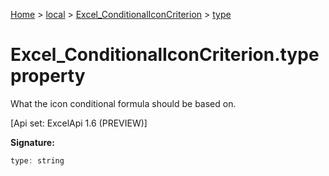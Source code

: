 [Home](./index) &gt; [local](local.md) &gt; [Excel\_ConditionalIconCriterion](local.excel_conditionaliconcriterion.md) &gt; [type](local.excel_conditionaliconcriterion.type.md)

# Excel\_ConditionalIconCriterion.type property

What the icon conditional formula should be based on. 

 \[Api set: ExcelApi 1.6 (PREVIEW)\]

**Signature:**
```javascript
type: string
```
